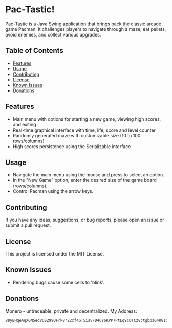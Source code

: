 # Pac-Tastic!

Pac-Tastic is a Java Swing application that brings back the classic arcade game Pacman. 
It challenges players to navigate through a maze, eat pellets, avoid enemies, and collect various upgrades. 

## Table of Contents

- [Features](#features)
- [Usage](#usage)
- [Contributing](#contributing)
- [License](#license)
- [Known Issues](#known-issues)
- [Donations](#donations)

## Features

- Main menu with options for starting a new game, viewing high scores, and exiting
- Real-time graphical interface with time, life, score and level counter
- Randomly generated maze with customizable size (10 to 100 rows/columns)
- High scores persistence using the Serializable interface

## Usage

- Navigate the main menu using the mouse and press to select an option.
- In the "New Game" option, enter the desired size of the game board (rows/columns).
- Control Pacman using the arrow keys.

## Contributing

If you have any ideas, suggestions, or bug reports, please open an issue or submit a pull request.

## License

This project is licensed under the MIT License.

## Known Issues

- Rendering bugs cause some cells to 'blink'.

## Donations
Monero - untraceable, private and decentralized.
  My Address:
```
88yBHqeAqXGN5edVUS299UFrk8r22xf4GT5isvFD4CY6KPP7PtLq9CDTCz8ctgbpzG4KG1CitbQr5PtovbrSpadQ5PP5AEa
```




















